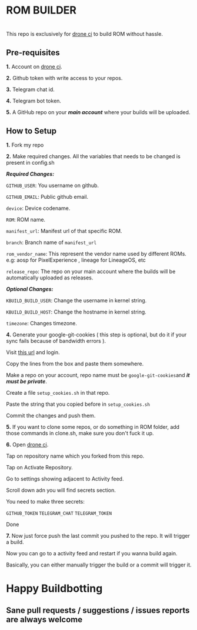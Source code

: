 # ROM BUILDER
#
This repo is exclusively for [drone ci](https://cloud.drone.io/) to build ROM without hassle.

## Pre-requisites

**1.** Account on [drone ci](https://cloud.drone.io/).

**2.** Github token with write access to your repos.

**3.** Telegram chat id.

**4.** Telegram bot token.

**5.** A GitHub repo on your ___main account___ where your builds will be uploaded.


## How to Setup

**1.** Fork my repo

**2.** Make required changes. All the variables that needs to be changed is present in config.sh


___Required Changes:___
 
  `GITHUB_USER`: You username on github.

  `GITHUB_EMAIL`: Public github email.

  `device`: Device codename.

  `ROM`: ROM name.

  `manifest_url`: Manifest url of that specific ROM.

  `branch`: Branch name of `manifest_url`

  `rom_vendor_name`: This represent the vendor name used by different ROMs. e.g: aosp for PixelExperience , lineage for LineageOS, etc

  `release_repo`: The repo on your main account where the builds will be automatically uploaded as releases.
    

___Optional Changes:___
 
 `KBUILD_BUILD_USER`: Change the username in kernel string.

 `KBUILD_BUILD_HOST`: Change the hostname in kernel string.

 `timezone`: Changes timezone.


**4.** Generate your google-git-cookies ( this step is optional, but do it if your sync fails because of bandwidth errors ).

Visit [this url](https://accounts.google.com/o/oauth2/auth?response_type=code&access_type=offline&approval_prompt=force&client_id=413937457453.apps.googleusercontent.com&scope=https://www.googleapis.com/auth/gerritcodereview&redirect_uri=https://www.googlesource.com/new-password&state=android) and login.

Copy the lines from the box and paste them somewhere.

Make a repo on your account, repo name must be `google-git-cookies`and ___it must be private___.

Create a file `setup_cookies.sh` in that repo.

Paste the string that you copied before in `setup_cookies.sh`

Commit the changes and push them.

**5.** If you want to clone some repos, or do something in ROM folder, add those commands in clone.sh, make sure you don't fuck it up.

**6.** Open [drone ci](https://cloud.drone.io/).

Tap on repository name which you forked from this repo.

Tap on Activate Repository.

Go to settings showing adjacent to Activity feed.

Scroll down adn you will find secrets section.

You need to make three secrets:

`GITHUB_TOKEN` `TELEGRAM_CHAT` `TELEGRAM_TOKEN`

Done

**7.** Now just force push the last commit you pushed to the repo. It will trigger a build.

Now you can go to a activity feed and restart if you wanna build again.

Basically, you can either manually trigger the build or a commit will trigger it.
#
# Happy Buildbotting

## Sane pull requests / suggestions / issues reports are always welcome
